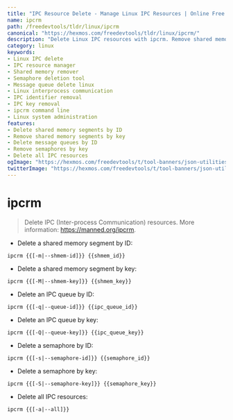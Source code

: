 ```yaml
---
title: "IPC Resource Delete - Manage Linux IPC Resources | Online Free DevTools by Hexmos"
name: ipcrm
path: /freedevtools/tldr/linux/ipcrm
canonical: "https://hexmos.com/freedevtools/tldr/linux/ipcrm/"
description: "Delete Linux IPC resources with ipcrm. Remove shared memory segments, message queues, and semaphores. Free online tool, no registration required."
category: linux
keywords:
- Linux IPC delete
- IPC resource manager
- Shared memory remover
- Semaphore deletion tool
- Message queue delete linux
- Linux interprocess communication
- IPC identifier removal
- IPC key removal
- ipcrm command line
- Linux system administration
features:
- Delete shared memory segments by ID
- Remove shared memory segments by key
- Delete message queues by ID
- Remove semaphores by key
- Delete all IPC resources
ogImage: "https://hexmos.com/freedevtools/t/tool-banners/json-utilities-banner.png"
twitterImage: "https://hexmos.com/freedevtools/t/tool-banners/json-utilities-banner.png"
---
```


# ipcrm

> Delete IPC (Inter-process Communication) resources.
> More information: <https://manned.org/ipcrm>.

- Delete a shared memory segment by ID:

`ipcrm {{[-m|--shmem-id]}} {{shmem_id}}`

- Delete a shared memory segment by key:

`ipcrm {{[-M|--shmem-key]}} {{shmem_key}}`

- Delete an IPC queue by ID:

`ipcrm {{[-q|--queue-id]}} {{ipc_queue_id}}`

- Delete an IPC queue by key:

`ipcrm {{[-Q|--queue-key]}} {{ipc_queue_key}}`

- Delete a semaphore by ID:

`ipcrm {{[-s|--semaphore-id]}} {{semaphore_id}}`

- Delete a semaphore by key:

`ipcrm {{[-S|--semaphore-key]}} {{semaphore_key}}`

- Delete all IPC resources:

`ipcrm {{[-a|--all]}}`
